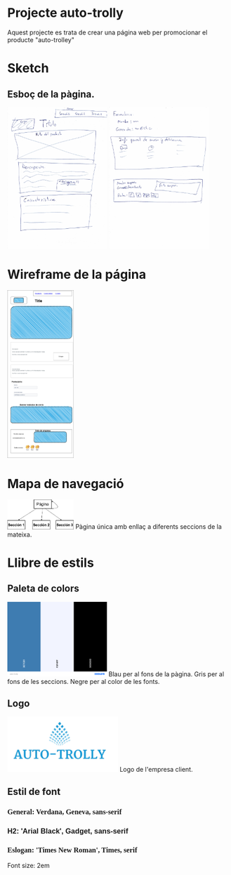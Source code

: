 # Projecte auto-trolly
Aquest projecte es trata de crear una página web per promocionar el producte "auto-trolley"

# Sketch
<h2>Esboç de la pàgina.</h2>
<img src="https://raw.githubusercontent.com/MGMepk/auto-trolly/main/sketch/Sketch_1.jpg" alt="Sketch" style="width:45%">

<img src="https://raw.githubusercontent.com/MGMepk/auto-trolly/main/sketch/Sketch_2.jpg" alt="Sketch" style="width:45%">

# Wireframe de la página
<img src="https://raw.githubusercontent.com/MGMepk/auto-trolly/main/wireframe/wireframe.drawio.png" alt="wireframe" style="width:30%">


# Mapa de navegació
<img src="https://raw.githubusercontent.com/MGMepk/auto-trolly/main/navmap/navmap.drawio.png" alt="navmap" style="width:30%">
Pàgina única amb enllaç a diferents seccions de la mateixa.

# Llibre de estils
<h2>Paleta de colors</h2>

<img src="https://raw.githubusercontent.com/MGMepk/auto-trolly/main/style_notes/auto-trolly_palette.png" alt="Paleta de colors" style="width:45%">
Blau per al fons de la pàgina.
Gris per al fons de les seccions.
Negre per al color de les fonts.

<h2>Logo</h2>
<img src="https://raw.githubusercontent.com/MGMepk/auto-trolly/main/style_notes/Logo.png" alt="Logo" style="width:50%">
Logo de l'empresa client.

<h2>Estil de font</h2>

<h3><font face="verdana">General: Verdana, Geneva, sans-serif</font></h3>

<h3><font face="arial"> H2: 'Arial Black', Gadget, sans-serif</font></h3>

<h3><font face="Times New Roman">Eslogan: 'Times New Roman', Times, serif </font> </h3>
<p>Font size: 2em</p>
